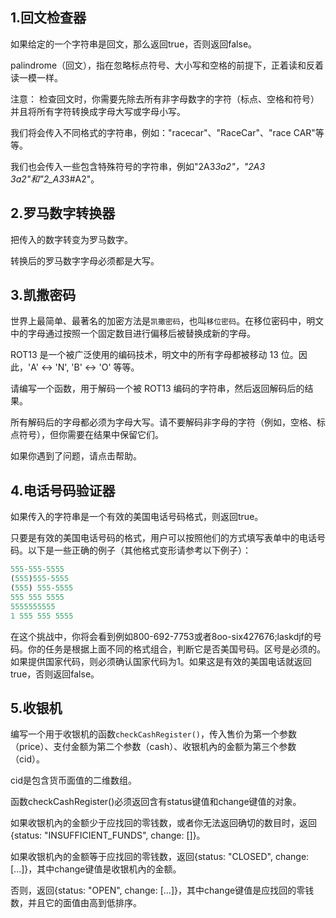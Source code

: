 ## 1.回文检查器

如果给定的一个字符串是回文，那么返回true，否则返回false。

palindrome（回文），指在忽略标点符号、大小写和空格的前提下，正着读和反着读一模一样。

注意：
检查回文时，你需要先除去所有非字母数字的字符（标点、空格和符号）并且将所有字符转换成字母大写或字母小写。

我们将会传入不同格式的字符串，例如："racecar"、"RaceCar"、"race CAR"等等。

我们也会传入一些包含特殊符号的字符串，例如"2A3*3a2"，"2A3 3a2"和"2_A3*3#A2"。

## 2.罗马数字转换器

把传入的数字转变为罗马数字。

转换后的罗马数字字母必须都是大写。

## 3.凯撒密码

世界上最简单、最著名的加密方法是`凯撒密码`，也叫`移位密码`。在移位密码中，明文中的字母通过按照一个固定数目进行偏移后被替换成新的字母。

ROT13 是一个被广泛使用的编码技术，明文中的所有字母都被移动 13 位。因此，'A' ↔ 'N', 'B' ↔ 'O' 等等。

请编写一个函数，用于解码一个被 ROT13 编码的字符串，然后返回解码后的结果。

所有解码后的字母都必须为字母大写。请不要解码非字母的字符（例如，空格、标点符号），但你需要在结果中保留它们。

如果你遇到了问题，请点击帮助。

## 4.电话号码验证器

如果传入的字符串是一个有效的美国电话号码格式，则返回true。

只要是有效的美国电话号码的格式，用户可以按照他们的方式填写表单中的电话号码。以下是一些正确的例子（其他格式变形请参考以下例子）：
```js
555-555-5555
(555)555-5555
(555) 555-5555
555 555 5555
5555555555
1 555 555 5555
```
在这个挑战中，你将会看到例如800-692-7753或者8oo-six427676;laskdjf的号码。你的任务是根据上面不同的格式组合，判断它是否美国号码。区号是必须的。如果提供国家代码，则必须确认国家代码为1。如果这是有效的美国电话就返回true，否则返回false。



## 5.收银机

编写一个用于收银机的函数`checkCashRegister()`，传入售价为第一个参数（price）、支付金额为第二个参数（cash）、收银机內的金额为第三个参数（cid）。

cid是包含货币面值的二维数组。

函数checkCashRegister()必须返回含有status键值和change键值的对象。

如果收银机內的金额少于应找回的零钱数，或者你无法返回确切的数目时，返回{status: "INSUFFICIENT_FUNDS", change: []}。

如果收银机內的金额等于应找回的零钱数，返回{status: "CLOSED", change: [...]}，其中change键值是收银机內的金额。

否则，返回{status: "OPEN", change: [...]}，其中change键值是应找回的零钱数，并且它的面值由高到低排序。